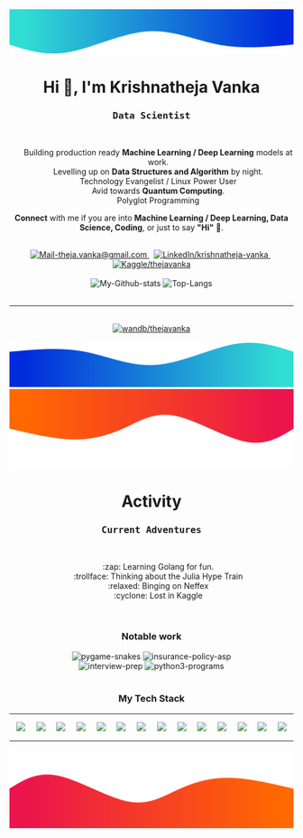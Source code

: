 <img alt="Wave me" src="./images/border-top.png/" />
<h1 align="center">Hi 👋, I'm Krishnatheja Vanka</h1>
<h3 align='center'>
    <samp>Data Scientist</samp>
</h3>

<br/>

<ul align='center' style="list-style-type:none;">
    <li>Building production ready <b>Machine Learning / Deep Learning</b> models at work.</li>
    <li>Levelling up on <b>Data Structures and Algorithm</b> by night.</li>
    <li>Technology Evangelist / Linux Power User</li>
    <li>Avid towards <b>Quantum Computing</b>.</li>
    <li>Polyglot Programming</li>
</ul>
<p align='center'>
    <b>Connect</b> with me if you are into <b>Machine Learning / Deep Learning, Data Science, Coding</b>, or just to say <b>"Hi"</b> 👋.
</p>

<br/>

<div align='center'>
    <a href="mailto:theja.vanka@gmail.com" target="_blank" rel="noopener noreferrer">
        <img src="https://img.shields.io/badge/Mail_Me-c14438?style=for-the-badge&logo=Gmail&logoColor=white" alt="Mail-theja.vanka@gmail.com">
    </a>
    &nbsp;
    <a href="https://www.linkedin.com/in/krishnatheja-vanka/" target="_blank" rel="noopener noreferrer">
        <img src="https://img.shields.io/badge/LinkedIn-%230077B5.svg?&style=for-the-badge&logo=linkedin&logoColor=white" alt="LinkedIn/krishnatheja-vanka">
    </a>
    &nbsp;
    <a href="https://kaggle.com/thejavanka/" target="_blank" rel="noopener noreferrer">
        <img src="https://img.shields.io/badge/Kaggle-20BEFF.svg?&style=for-the-badge&logo=kaggle&logoColor=white" alt="Kaggle/thejavanka">
    </a>
</div>

<br/>

<div align='center'>
    <img src='https://github-readme-stats.vercel.app/api?username=theja-vanka&show_icons=true&count_private=true&include_all_commits=true&custom_title=My%20Github%20Stats&hide_border=true' alt='My-Github-stats'>
    <img src='https://github-readme-stats.vercel.app/api/top-langs/?username=theja-vanka&custom_title=Most%20Used%20Extensions&langs_count=3&hide_border=true&hide=html,css,MATLAB' alt='Top-Langs'>
</div>

<br/>

---

<br/>
<div align='center' width="100%">
    <a href="https://wandb.ai/theja-vanka" target="_blank" rel="noopener noreferrer">
        <img src="https://raw.githubusercontent.com/wandb/assets/main/wandb-github-badge-gradient.svg" alt="wandb/thejavanka">
    </a>
</div>
<br/>

<img alt="Wave me" src="./images/border-bot.png/" />

<img alt="Wave me" src="./images/border-proj-top.png/" />

<h1 align="center">Activity</h1>
<h3 align='center'>
    <samp>Current Adventures</samp>
</h3>

<br/>

<ul align='center' style="list-style-type:none;">
    <li>:zap: Learning Golang for fun.</li>
    <li>:trollface: Thinking about the Julia Hype Train</li>
    <li>:relaxed: Binging on Neffex</li>
    <li>:cyclone: Lost in Kaggle</li>
</ul>

<br/>

<h3 align='center'>
    <b>Notable work</b>
</h3>

<div align='center'>
    <img src='https://github-readme-stats.vercel.app/api/pin/?username=theja-vanka&repo=pygame-snakes' alt='pygame-snakes'>
    <img src='https://github-readme-stats.vercel.app/api/pin/?username=theja-vanka&repo=insurance-policy-asp' alt='insurance-policy-asp'>
</div>

<div align='center'>
    <img src='https://github-readme-stats.vercel.app/api/pin/?username=theja-vanka&repo=interview-prep' alt='interview-prep'>
    <img src='https://github-readme-stats.vercel.app/api/pin/?username=Rishit-dagli&repo=Python3-by-practice'' alt='python3-programs'>
</div>

<br/>

<h3 align='center'>
    <b>My Tech Stack</b>
</h3>

---

<div align='center' width="100%">
    <img src="https://simpleicons.org/icons/cplusplus.svg" width="25px">&nbsp;&nbsp;&nbsp;&nbsp;
    <img src="https://simpleicons.org/icons/python.svg" width="25px">&nbsp;&nbsp;&nbsp;&nbsp;
    <img src="https://simpleicons.org/icons/javascript.svg" width="25px">&nbsp;&nbsp;&nbsp;&nbsp;
    <img src="https://simpleicons.org/icons/go.svg" width="25px">&nbsp;&nbsp;&nbsp;&nbsp;
    <img src="https://simpleicons.org/icons/julia.svg" width="25px">&nbsp;&nbsp;&nbsp;&nbsp;
    <img src="https://simpleicons.org/icons/apachespark.svg" width="25px">&nbsp;&nbsp;&nbsp;&nbsp;
    <img src="https://simpleicons.org/icons/tensorflow.svg" width="25px">&nbsp;&nbsp;&nbsp;&nbsp;
    <img src="https://simpleicons.org/icons/pytorch.svg" width="25px">&nbsp;&nbsp;&nbsp;&nbsp;
    <img src="https://simpleicons.org/icons/flask.svg" width="25px">&nbsp;&nbsp;&nbsp;&nbsp;
    <img src="https://simpleicons.org/icons/nodedotjs.svg" width="25px">&nbsp;&nbsp;&nbsp;&nbsp;
    <img src="https://simpleicons.org/icons/apple.svg" width="25px">&nbsp;&nbsp;&nbsp;&nbsp;
    <img src="https://simpleicons.org/icons/neovim.svg" width="25px">&nbsp;&nbsp;&nbsp;&nbsp;
    <img src="https://simpleicons.org/icons/visualstudiocode.svg" width="25px">&nbsp;&nbsp;&nbsp;&nbsp;
    <img src="https://simpleicons.org/icons/docker.svg" width="25px">
</div>

---


<img alt="Wave me" src="./images/border-proj-bot.png/" />


